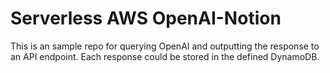 # Serverless AWS OpenAI-Notion

This is an sample repo for querying OpenAI and outputting the response to an API endpoint. Each response could be stored in the defined DynamoDB.
